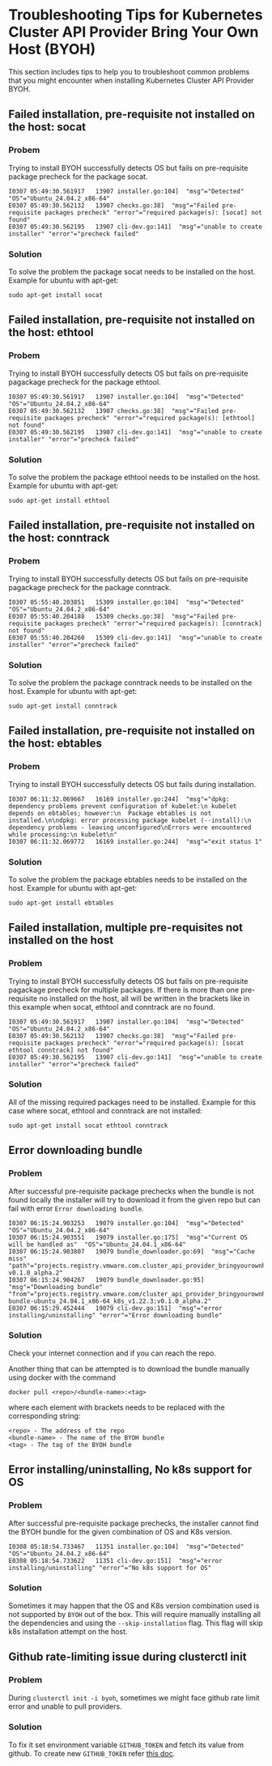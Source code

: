 # Troubleshooting Tips for Kubernetes Cluster API Provider Bring Your Own Host (BYOH)
This section includes tips to help you to troubleshoot common problems that you might encounter when installing Kubernetes Cluster API Provider BYOH.

## Failed installation, pre-requisite not installed on the host: socat 
### Probem 
Trying to install BYOH successfully detects OS but fails on pre-requisite package precheck for the package socat.
```
I0307 05:49:30.561917   13907 installer.go:104]  "msg"="Detected"  "OS"="Ubuntu_24.04.2_x86-64"
E0307 05:49:30.562132   13907 checks.go:38]  "msg"="Failed pre-requisite packages precheck" "error"="required package(s): [socat] not found"  
E0307 05:49:30.562195   13907 cli-dev.go:141]  "msg"="unable to create installer" "error"="precheck failed" 
```
### Solution
To solve the problem the package socat needs to be installed on the host.
Example for ubuntu with apt-get:
```
sudo apt-get install socat
```

## Failed installation, pre-requisite not installed on the host: ethtool
### Probem 
Trying to install BYOH successfully detects OS but fails on pre-requisite pagackage precheck for the package ethtool.
```
I0307 05:49:30.561917   13907 installer.go:104]  "msg"="Detected"  "OS"="Ubuntu_24.04.2_x86-64"
E0307 05:49:30.562132   13907 checks.go:38]  "msg"="Failed pre-requisite packages precheck" "error"="required package(s): [ethtool] not found"  
E0307 05:49:30.562195   13907 cli-dev.go:141]  "msg"="unable to create installer" "error"="precheck failed" 
```
### Solution
To solve the problem the package ethtool needs to be installed on the host.
Example for ubuntu with apt-get:
```
sudo apt-get install ethtool
```

## Failed installation, pre-requisite not installed on the host: conntrack
### Probem 
Trying to install BYOH successfully detects OS but fails on pre-requisite pagackage precheck for the package conntrack.
```
I0307 05:55:40.203851   15309 installer.go:104]  "msg"="Detected"  "OS"="Ubuntu_24.04.2_x86-64"
E0307 05:55:40.204188   15309 checks.go:38]  "msg"="Failed pre-requisite packages precheck" "error"="required package(s): [conntrack] not found"  
E0307 05:55:40.204260   15309 cli-dev.go:141]  "msg"="unable to create installer" "error"="precheck failed"
```
### Solution
To solve the problem the package conntrack needs to be installed on the host.
Example for ubuntu with apt-get:
```
sudo apt-get install conntrack
```

## Failed installation, pre-requisite not installed on the host: ebtables
### Probem 
Trying to install BYOH successfully detects OS but fails during installation.
```
I0307 06:11:32.069667   16169 installer.go:244]  "msg"="dpkg: dependency problems prevent configuration of kubelet:\n kubelet depends on ebtables; however:\n  Package ebtables is not installed.\n\ndpkg: error processing package kubelet (--install):\n dependency problems - leaving unconfigured\nErrors were encountered while processing:\n kubelet\n"  
I0307 06:11:32.069772   16169 installer.go:244]  "msg"="exit status 1"
```
### Solution
To solve the problem the package ebtables needs to be installed on the host.
Example for ubuntu with apt-get:
```
sudo apt-get install ebtables
```

## Failed installation, multiple pre-requisites not installed on the host
### Problem
Trying to install BYOH successfully detects OS but fails on pre-requisite pagackage precheck for multiple packages. If there is more than one pre-requisite no installed on the host, all will be written in the brackets like in this example when socat, ethtool and conntrack are no found.
```
I0307 05:49:30.561917   13907 installer.go:104]  "msg"="Detected"  "OS"="Ubuntu_24.04.2_x86-64"
E0307 05:49:30.562132   13907 checks.go:38]  "msg"="Failed pre-requisite packages precheck" "error"="required package(s): [socat ethtool conntrack] not found"  
E0307 05:49:30.562195   13907 cli-dev.go:141]  "msg"="unable to create installer" "error"="precheck failed"
```
### Solution
All of the missing required packages need to be installed.
Example for this case where socat, ethtool and conntrack are not installed:
```
sudo apt-get install socat ethtool conntrack
```

## Error downloading bundle
### Problem
After successful pre-requisite package prechecks when the bundle is not found locally the installer will try to download it from the given repo but can fail with error `Error downloading bundle`.
```
I0307 06:15:24.903253   19079 installer.go:104]  "msg"="Detected"  "OS"="Ubuntu_24.04.2_x86-64"
I0307 06:15:24.903551   19079 installer.go:175]  "msg"="Current OS will be handled as"  "OS"="Ubuntu_24.04.1_x86-64"
I0307 06:15:24.903807   19079 bundle_downloader.go:69]  "msg"="Cache miss"  "path"="projects.registry.vmware.com.cluster_api_provider_bringyourownhost/v1.22.3-v0.1.0_alpha.2"
I0307 06:15:24.904267   19079 bundle_downloader.go:95]  "msg"="Downloading bundle"  "from"="projects.registry.vmware.com/cluster_api_provider_bringyourownhost/byoh-bundle-ubuntu_24.04.1_x86-64_k8s_v1.22.3:v0.1.0_alpha.2"
E0307 06:15:29.452444   19079 cli-dev.go:151]  "msg"="error installing/uninstalling" "error"="Error downloading bundle" 
```

### Solution
Check your internet connection and if you can reach the repo.

Another thing that can be attempted is to download the bundle manually using docker with the command 

`docker pull <repo>/<bundle-name>:<tag>` 

where each element with brackets needs to be replaced with the corresponding string:
```
<repo> - The address of the repo 
<bundle-name> - The name of the BYOH bundle
<tag> - The tag of the BYOH bundle
```

## Error installing/uninstalling, No k8s support for OS
### Problem
After successful pre-requisite package prechecks, the installer cannot find the BYOH bundle for the given combination of OS and K8s version.
```
I0308 05:18:54.733467   11351 installer.go:104]  "msg"="Detected"  "OS"="Ubuntu_24.04.2_x86-64"
E0308 05:18:54.733622   11351 cli-dev.go:151]  "msg"="error installing/uninstalling" "error"="No k8s support for OS"
```
### Solution
Sometimes it may happen that the OS and K8s version combination used is not supported by `BYOH` out of the box. This will require manually installing all the dependencies and using the `--skip-installation` flag. This flag will skip k8s installation attempt on the host.

## Github rate-limiting issue during clusterctl init
### Problem
During `clusterctl init -i byoh`, sometimes we might face github rate limit error and unable to pull providers.
### Solution
To fix it set environment variable `GITHUB_TOKEN` and fetch its value from github. To create new `GITHUB_TOKEN` refer [this doc](https://docs.github.com/en/authentication/keeping-your-account-and-data-secure/creating-a-personal-access-token).
